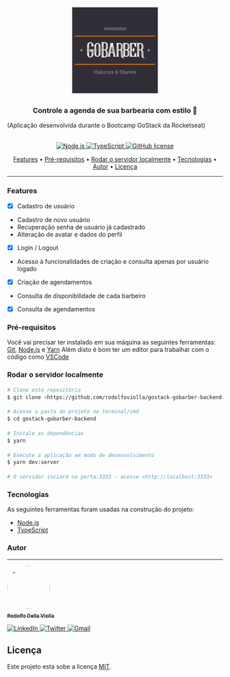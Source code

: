 <h1 align="center">
  <img
     alt="logotipo do GoBarber"
     title="GoBarber Logo"
     src="./assets/README-logo.png"
     width=200
     height=200
   />
</h1>
<h3 align="center">
  Controle a agenda de sua barbearia com estilo 🧔
</h3>
<span align="center">(Aplicação desenvolvida durante o Bootcamp GoStack da Rocketseat)</span>
<p align="center">
  <br />
  
  <a href="#">
    <img alt="Node.js" src="https://img.shields.io/badge/-Node.js-339933?style=flat&logo=Node.js&logoColor=white">
  </a>
  
  <a href="#">
    <img alt="TypeScript" src="https://img.shields.io/badge/-TypeScript-007acc?style=flat&logo=TypeScript">
  </a>
  
  <a href="https://github.com/rodolfoviolla/gostack-gobarber-backend/blob/master/LICENSE">
    <img alt="GitHub license" src="https://img.shields.io/github/license/rodolfoviolla/gostack-gobarber-backend">
  </a>
</p>

<p align="center">
 <a href="#features">Features</a> •
 <a href="#pr%C3%A9-requisitos">Pré-requisitos</a> • 
 <a href="#rodar-o-servidor-localmente">Rodar o servidor localmente</a> • 
 <a href="#tecnologias">Tecnologias</a> • 
  <a href="#autor">Autor</a> • 
 <a href="#licen%C3%A7a">Licença</a>
</p>

---

### Features

- [X] Cadastro de usuário
 - Cadastro de novo usuário
 - Recuperação senha de usuário já cadastrado
 - Alteração de avatar e dados do perfil
- [x] Login / Logout
 - Acesso à funcionalidades de criação e consulta apenas por usuário logado
- [X] Criação de agendamentos
 - Consulta de disponibilidade de cada barbeiro
- [X] Consulta de agendamentos

### Pré-requisitos

Você vai precisar ter instalado em sua máquina as seguintes ferramentas:
[Git](https://git-scm.com), [Node.js](https://nodejs.org/en/) e [Yarn](https://classic.yarnpkg.com/pt-BR/)
Além disto é bom ter um editor para trabalhar com o código como [VSCode](https://code.visualstudio.com/)

### Rodar o servidor localmente

```bash
# Clone este repositório
$ git clone <https://github.com/rodolfoviolla/gostack-gobarber-backend>

# Acesse a pasta do projeto no terminal/cmd
$ cd gostack-gobarber-backend

# Instale as dependências
$ yarn

# Execute a aplicação em modo de desenvolvimento
$ yarn dev:server

# O servidor inciará na porta:3333 - acesse <http://localhost:3333>
```

### Tecnologias

As seguintes ferramentas foram usadas na construção do projeto:

- [Node.js](https://nodejs.org/en/)
- [TypeScript](https://www.typescriptlang.org/)

### Autor
---

<p>
  <a href="#">
    <img src="https://avatars1.githubusercontent.com/u/64096832?s=460&u=b785643ea39e67bb0f05c9f4d43e478b7029c807&v=4" height="100px" width="100px" style="border-radius:50px" alt=""/>
    <br />
    <sub><b>Rodolfo Della Violla</b></sub>
  </a>

  <p>
    <a href="https://www.linkedin.com/in/rodolfoviolla/">
      <img alt="LinkedIn" src="https://img.shields.io/badge/-LinkedIn-%237159c1?style=flat&logo=linkedin">
    </a>
    <a href="https://twitter.com/RodolfoViolla">
      <img alt="Twitter" src="https://img.shields.io/badge/-Twitter-%237159c1?style=flat&logo=twitter">
    </a>
    <a href="mailto:rodolfo.violla@gmail.com">
      <img alt="Gmail" src="https://img.shields.io/badge/-Email-%237159c1?style=flat&logo=gmail">
    </a>
  </p>
</p>

## Licença

Este projeto esta sobe a licença [MIT](./LICENSE.md).
